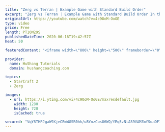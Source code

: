```yaml
---
title: "Zerg vs Terran | Example Game with Standard Build Order"
excerpt: "Zerg vs Terran | Example Game with Standard Build Order In this guide we learn how to defend early Terran attacks.  Coaching -------------------------------------------------------------------------- Interested in Starcraft lessons? Check out my website! I would love to help you improve and reach your"
originalUrl: https://youtube.com/watch?v=4c9OoM-OoGE
type: video
price: Free
length: PT10M29S
publishedDateTime: 2020-06-16T19:42:57Z
heat: 50

featuredContent: "<iframe width=\"800\" height=\"500\" frameborder=\"0\" src=\"https://www.youtube.com/embed/4c9OoM-OoGE\" allow=\"accelerometer; autoplay; encrypted-media; gyroscope; picture-in-picture\" allowfullscreen></iframe>"

provider:
  name: HuShang Tutorials
  domain: hushangcoaching.com

topics:
  - StarCraft 2
  - Zerg

images:
  - url: https://i.ytimg.com/vi/4c9OoM-OoGE/maxresdefault.jpg
    width: 1280
    height: 720
    isCached: true

secured: "VqY8THPJgaW9XjeCEmWGSR0hh/uBYnzCbsU6WQ/YEq5zNtAS9VAMZmYSoaDF1xUjP4k6zeZXUMcF/odgmmRyQmKSxAWexiApZfx/R7XwGUyBNSWckT8MIKDbHLBwR4y2dTYYqYB1pgDGJNJmL3rTekCWTaiIiydFA2bQnKLSFMTXFvgAG0geh5/hXMZ0hPbHdKMB1Y+ktHOZrXXQ8z2TEJUCvqQ1yyOMmLevo+KD4NFagh1Z7VvaUazrGFnYboMR/wBaJ7BHBvYfpLQLbQRlt95nmZDZPXM3IMHWkon1+6URpPkP5xM8M/epn1VDpQY/T4bhLe4mkTjqjns9xmxEwaMUZZ2mStw1lthVtd6uX/17v2aj7ZdtTV9EdBxthbs1LJ6rVRL9PCI6jBBq/nsaLRmna+/n1pyBG7AWscEN2a8=;QEBQReBy+35OpgGQ9ocpAA=="
---
```


